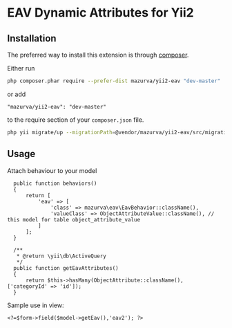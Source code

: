 EAV Dynamic Attributes for Yii2
========



Installation
------------

The preferred way to install this extension is through [composer](http://getcomposer.org/download/).

Either run

``` sh
php composer.phar require --prefer-dist mazurva/yii2-eav "dev-master"
```

or add

```
"mazurva/yii2-eav": "dev-master"
```

to the require section of your `composer.json` file.

``` sh
php yii migrate/up --migrationPath=@vendor/mazurva/yii2-eav/src/migrations
```

Usage
-----
Attach behaviour to your model
```
  public function behaviors()
  {
      return [
          'eav' => [
              'class' => mazurva\eav\EavBehavior::className(),
              'valueClass' => ObjectAttributeValue::className(), // this model for table object_attribute_value
          ]
      ];
  }
  
  /**
   * @return \yii\db\ActiveQuery
   */
  public function getEavAttributes()
  {
      return $this->hasMany(ObjectAttribute::className(), ['categoryId' => 'id']);
  }
```

Sample use in view:

```
<?=$form->field($model->getEav(),'eav2'); ?>
```
